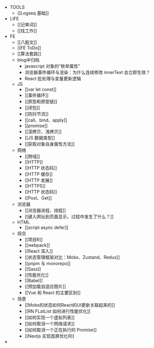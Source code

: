 - TOOLS
	- [[Logseq 基础]]
- LIFE
	- [[记单词]]
	- [[找工作]]
- FE
	- [[八股文]]
	- [[FE ToDo]]
	- [[算法套路]]
	- blog中归档
		- javascript 对象的“枚举属性”
		- 浏览器事件循环与渲染：为什么连续修改 innerText 会立即生效？
		- React 批处理与变量更新逻辑
	- JS
		- [[var let const]]
		- [[事件循环]]
		- [[原型和原型链]]
		- [[闭包]]
		- [[防抖节流]]
		- [[call、bind、apply]]
		- [[promise]]
		- [[深拷贝、浅拷贝]]
		- [[JS 数据类型]]
		- [[获取对象自身属性方法]]
	- 网络
		- [[跨域]]
		- [[HTTP]]
		- [[HTTP 状态码]]
		- [[HTTP 缓存]]
		- [[HTTP 发展]]
		- [[HTTPS]]
		- [[HTTP 状态码]]
		- [[Post、Get]]
	- 浏览器
		- [[浏览器进程、线程]]
		- [[键入网址到页面显示，过程中发生了什么？]]
	- HTML
		- [[script async defer]]
	- 综合
		- [[项目R]]
		- [[webpack]]
		- [[React 深入]]
		- [[状态管理框架对比：Mobx、Zustand、Redux]]
		- [[pnpm 与 monorepo]]
		- [[Sass]]
		- [[性能优化]]
		- [[Babel]]
		- [[预加载自适应图片]]
		- [[Vue 和 React 的主要区别]]
	- 场景
		- [[Mobx的状态如何React的UI更新关联起来的]]
		- [[RN FLatList 如何进行性能优化]]
		- [[如何实现一个虚拟列表]]
		- [[如何取消一个网络请求]]
		- [[如何取消一个正在执行的 Promise]]
		- [[Nextjs 实现首屏优化R]]
-